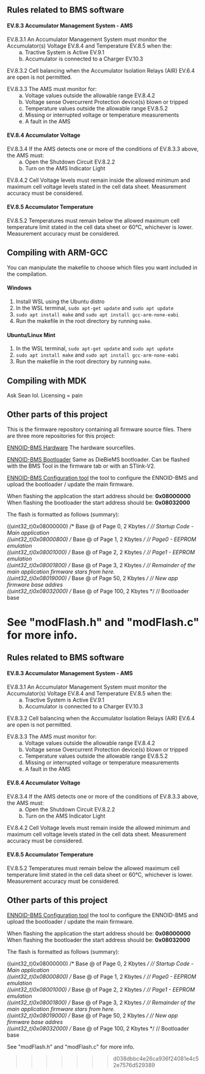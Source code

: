 ## Rules related to BMS software

#### EV.8.3 Accumulator Management System - AMS

EV.8.3.1 An Accumulator Management System must monitor the Accumulator(s) Voltage EV.8.4 and
Temperature EV.8.5 when the:
</br> &nbsp; &nbsp; &nbsp; &nbsp; a. Tractive System is Active EV.9.1
</br> &nbsp; &nbsp; &nbsp; &nbsp; b. Accumulator is connected to a Charger EV.10.3

EV.8.3.2 Cell balancing when the Accumulator Isolation Relays (AIR) EV.6.4 are open is not permitted.

EV.8.3.3 The AMS must monitor for:
</br> &nbsp; &nbsp; &nbsp; &nbsp; a. Voltage values outside the allowable range EV.8.4.2
</br> &nbsp; &nbsp; &nbsp; &nbsp; b. Voltage sense Overcurrent Protection device(s) blown or tripped
</br> &nbsp; &nbsp; &nbsp; &nbsp; c. Temperature values outside the allowable range EV.8.5.2
</br> &nbsp; &nbsp; &nbsp; &nbsp; d. Missing or interrupted voltage or temperature measurements
</br> &nbsp; &nbsp; &nbsp; &nbsp; e. A fault in the AMS

#### EV.8.4 Accumulator Voltage

EV.8.3.4 If the AMS detects one or more of the conditions of EV.8.3.3 above, the AMS must:
</br> &nbsp; &nbsp; &nbsp; &nbsp; a. Open the Shutdown Circuit EV.8.2.2
</br> &nbsp; &nbsp; &nbsp; &nbsp; b. Turn on the AMS Indicator Light

EV.8.4.2 Cell Voltage levels must remain inside the allowed minimum and maximum cell voltage levels stated in the cell data sheet. Measurement accuracy must be considered.

#### EV.8.5 Accumulator Temperature

EV.8.5.2 Temperatures must remain below the allowed maximum cell temperature limit stated in the cell data sheet or 60°C, whichever is lower. Measurement accuracy must be considered.

## Compiling with ARM-GCC
You can manipulate the makefile to choose which files you want included in the compilation.

#### Windows
1. Install WSL using the Ubuntu distro
2. In the WSL terminal, `sudo apt-get update` and `sudo apt update`
3. `sudo apt install make` and `sudo apt install gcc-arm-none-eabi`
4. Run the makefile in the root directory by running `make`.

#### Ubuntu/Linux Mint
1. In the WSL terminal, `sudo apt-get update` and `sudo apt update`
2. `sudo apt install make` and `sudo apt install gcc-arm-none-eabi`
3. Run the makefile in the root directory by running `make`.

## Compiling with MDK
Ask Sean lol. Licensing = pain

## Other parts of this project

This is the firmware repository containing all firmware source files. There are three more repositories for this project:

[ENNOID-BMS Hardware](https://github.com/EnnoidMe/ENNOID-BMS) The hardware sourcefiles.

[ENNOID-BMS Bootloader](https://github.com/EnnoidMe/DieBieMS-Bootloader) Same as DieBieMS bootloader. Can be flashed with the BMS Tool in the firmware tab or with an STlink-V2. 

[ENNOID-BMS Configuration tool](https://github.com/EnnoidMe/ENNOID-BMS-Tool) the tool to configure the ENNOID-BMS and upload the bootloader / update the main firmware.


When flashing the application the start address should be: <b>0x08000000</b>
When flashing the bootloader the start address should be: <b>0x08032000</b>

The flash is formatted as follows (summary):

((uint32_t)0x08000000) /* Base @ of Page 0, 2 Kbytes */  // Startup Code - Main application<br>
((uint32_t)0x08000800) /* Base @ of Page 1, 2 Kbytes */  // Page0 - EEPROM emulation<br>
((uint32_t)0x08001000) /* Base @ of Page 2, 2 Kbytes */  // Page1 - EEPROM emulation<br>
((uint32_t)0x08001800) /* Base @ of Page 3, 2 Kbytes */  // Remainder of the main application firmware stars from here.<br>
((uint32_t)0x08019000) /* Base @ of Page 50, 2 Kbytes */  // New app firmware base addres<br>
((uint32_t)0x08032000) /* Base @ of Page 100, 2 Kbytes */  // Bootloader base<br>

See "modFlash.h" and "modFlash.c" for more info.
=======
## Rules related to BMS software

#### EV.8.3 Accumulator Management System - AMS

EV.8.3.1 An Accumulator Management System must monitor the Accumulator(s) Voltage EV.8.4 and
Temperature EV.8.5 when the:
</br> &nbsp; &nbsp; &nbsp; &nbsp; a. Tractive System is Active EV.9.1
</br> &nbsp; &nbsp; &nbsp; &nbsp; b. Accumulator is connected to a Charger EV.10.3

EV.8.3.2 Cell balancing when the Accumulator Isolation Relays (AIR) EV.6.4 are open is not permitted.

EV.8.3.3 The AMS must monitor for:
</br> &nbsp; &nbsp; &nbsp; &nbsp; a. Voltage values outside the allowable range EV.8.4.2
</br> &nbsp; &nbsp; &nbsp; &nbsp; b. Voltage sense Overcurrent Protection device(s) blown or tripped
</br> &nbsp; &nbsp; &nbsp; &nbsp; c. Temperature values outside the allowable range EV.8.5.2
</br> &nbsp; &nbsp; &nbsp; &nbsp; d. Missing or interrupted voltage or temperature measurements
</br> &nbsp; &nbsp; &nbsp; &nbsp; e. A fault in the AMS

#### EV.8.4 Accumulator Voltage

EV.8.3.4 If the AMS detects one or more of the conditions of EV.8.3.3 above, the AMS must:
</br> &nbsp; &nbsp; &nbsp; &nbsp; a. Open the Shutdown Circuit EV.8.2.2
</br> &nbsp; &nbsp; &nbsp; &nbsp; b. Turn on the AMS Indicator Light

EV.8.4.2 Cell Voltage levels must remain inside the allowed minimum and maximum cell voltage levels stated in the cell data sheet. Measurement accuracy must be considered.

#### EV.8.5 Accumulator Temperature

EV.8.5.2 Temperatures must remain below the allowed maximum cell temperature limit stated in the cell data sheet or 60°C, whichever is lower. Measurement accuracy must be considered.

## Other parts of this project

[ENNOID-BMS Configuration tool](https://github.com/EnnoidMe/ENNOID-BMS-Tool) the tool to configure the ENNOID-BMS and upload the bootloader / update the main firmware.


When flashing the application the start address should be: <b>0x08000000</b>
When flashing the bootloader the start address should be: <b>0x08032000</b>

The flash is formatted as follows (summary):

((uint32_t)0x08000000) /* Base @ of Page 0, 2 Kbytes */  // Startup Code - Main application<br>
((uint32_t)0x08000800) /* Base @ of Page 1, 2 Kbytes */  // Page0 - EEPROM emulation<br>
((uint32_t)0x08001000) /* Base @ of Page 2, 2 Kbytes */  // Page1 - EEPROM emulation<br>
((uint32_t)0x08001800) /* Base @ of Page 3, 2 Kbytes */  // Remainder of the main application firmware stars from here.<br>
((uint32_t)0x08019000) /* Base @ of Page 50, 2 Kbytes */  // New app firmware base addres<br>
((uint32_t)0x08032000) /* Base @ of Page 100, 2 Kbytes */  // Bootloader base<br>

See "modFlash.h" and "modFlash.c" for more info.
>>>>>>> d038dbbc4e26ca936f24081e4c52e7576d529389
